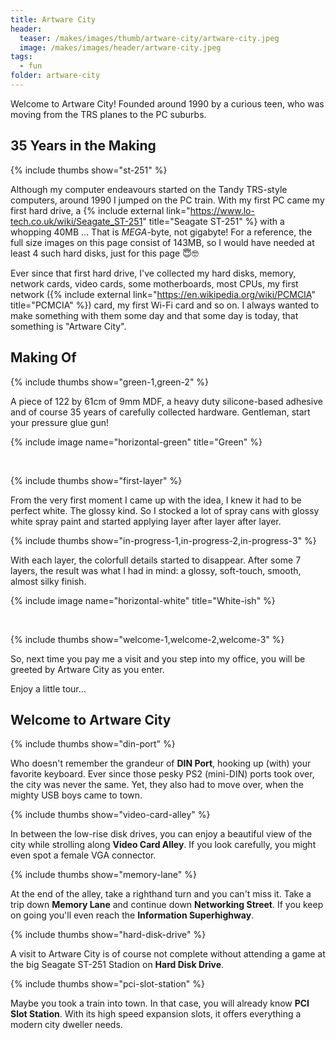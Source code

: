 ```yaml
---
title: Artware City
header:
  teaser: /makes/images/thumb/artware-city/artware-city.jpeg
  image: /makes/images/header/artware-city.jpeg
tags:
  - fun
folder: artware-city
---
```


Welcome to Artware City! Founded around 1990 by a curious teen, who was moving from the TRS planes to the PC suburbs.

## 35 Years in the Making 

{% include thumbs show="st-251" %}

Although my computer endeavours started on the Tandy TRS-style computers, around 1990 I jumped on the PC train. With my first PC came my first hard drive, a {% include external link="https://www.lo-tech.co.uk/wiki/Seagate_ST-251" title="Seagate ST-251" %} with a whopping 40MB ... That is _MEGA_-byte, not gigabyte! For a reference, the full size images on this page consist of 143MB, so I would have needed at least 4 such hard disks, just for this page 😇🤓

Ever since that first hard drive, I've collected my hard disks, memory, network cards, video cards, some motherboards, most CPUs, my first network ({% include external link="https://en.wikipedia.org/wiki/PCMCIA" title="PCMCIA" %}) card, my first Wi-Fi card and so on. I always wanted to make something with them some day and that some day is today, that something is "Artware City".

## Making Of

{% include thumbs show="green-1,green-2" %}

A piece of 122 by 61cm of 9mm MDF, a heavy duty silicone-based adhesive and of course 35 years of carefully collected hardware. Gentleman, start your pressure glue gun!

{% include image name="horizontal-green" title="Green" %}

<br>

{% include thumbs show="first-layer" %}

From the very first moment I came up with the idea, I knew it had to be perfect white. The glossy kind. So I stocked a lot of spray cans with glossy white spray paint and started applying layer after layer after layer.

{% include thumbs show="in-progress-1,in-progress-2,in-progress-3" %}

With each layer, the colorfull details started to disappear. After some 7 layers, the result was what I had in mind: a glossy, soft-touch, smooth, almost silky finish.

{% include image name="horizontal-white" title="White-ish" %}

<br>

{% include thumbs show="welcome-1,welcome-2,welcome-3" %}

So, next time you pay me a visit and you step into my office, you will be greeted by Artware City as you enter.

Enjoy a little tour...

## Welcome to Artware City

{% include thumbs show="din-port" %}

Who doesn't remember the grandeur of **DIN Port**, hooking up (with) your favorite keyboard. Ever since those pesky PS2 (mini-DIN) ports took over, the city was never the same. Yet, they also had to move over, when the mighty USB boys came to town.

{% include thumbs show="video-card-alley" %}

In between the low-rise disk drives, you can enjoy a beautiful view of the city while strolling along **Video Card Alley**. If you look carefully, you might even spot a female VGA connector.

{% include thumbs show="memory-lane" %}

At the end of the alley, take a righthand turn and you can't miss it. Take a trip down **Memory Lane** and continue down **Networking Street**. If you keep on going you'll even reach the **Information Superhighway**. 

{% include thumbs show="hard-disk-drive" %}

A visit to Artware City is of course not complete without attending a game at the big Seagate ST-251 Stadion on **Hard Disk Drive**.

{% include thumbs show="pci-slot-station" %}

Maybe you took a train into town. In that case, you will already know **PCI Slot Station**. With its high speed expansion slots, it offers everything a modern city dweller needs.
